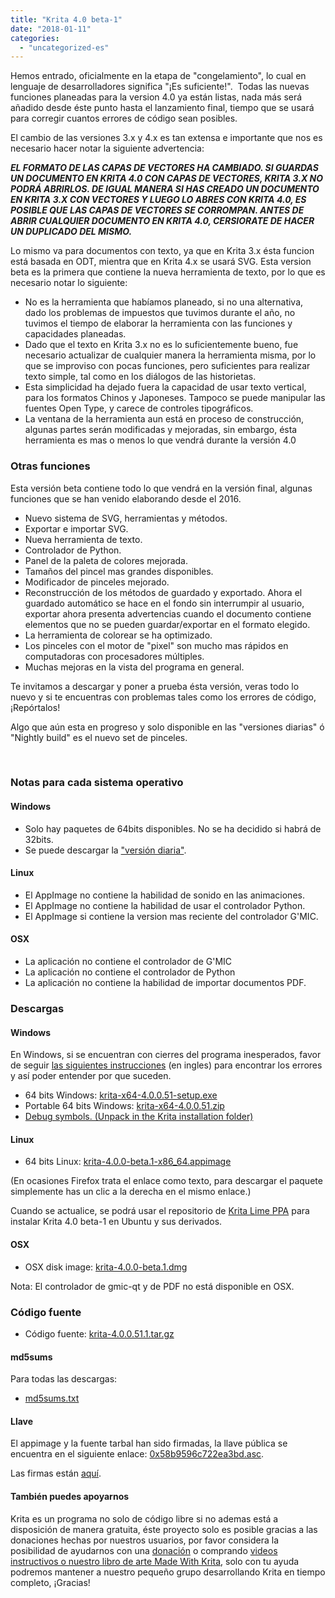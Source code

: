 ```yaml
---
title: "Krita 4.0 beta-1"
date: "2018-01-11"
categories: 
  - "uncategorized-es"
---
```


Hemos entrado, oficialmente en la etapa de "congelamiento", lo cual en lenguaje de desarrolladores significa "¡Es suficiente!".  Todas las nuevas funciones planeadas para la version 4.0 ya están listas, nada más será añadido desde éste punto hasta el lanzamiento final, tiempo que se usará para corregir cuantos errores de código sean posibles.

El cambio de las versiones 3.x y 4.x es tan extensa e importante que nos es necesario hacer notar la siguiente advertencia:

_**EL FORMATO DE LAS CAPAS DE VECTORES HA CAMBIADO. SI GUARDAS UN DOCUMENTO EN KRITA 4.0 CON CAPAS DE VECTORES, KRITA 3.X NO PODRÁ ABRIRLOS. DE IGUAL MANERA SI HAS CREADO UN DOCUMENTO EN KRITA 3.X CON VECTORES Y LUEGO LO ABRES CON KRITA 4.0, ES POSIBLE QUE LAS CAPAS DE VECTORES SE CORROMPAN. ANTES DE ABRIR CUALQUIER DOCUMENTO EN KRITA 4.0, CERSIORATE DE HACER UN DUPLICADO DEL MISMO.**_

Lo mismo va para documentos con texto, ya que en Krita 3.x ésta funcion está basada en ODT, mientra que en Krita 4.x se usará SVG. Esta version beta es la primera que contiene la nueva herramienta de texto, por lo que es necesario notar lo siguiente:

- No es la herramienta que habíamos planeado, si no una alternativa, dado los problemas de impuestos que tuvimos durante el año, no tuvimos el tiempo de elaborar la herramienta con las funciones y capacidades planeadas.
- Dado que el texto en Krita 3.x no es lo suficientemente bueno, fue necesario actualizar de cualquier manera la herramienta misma, por lo que se improviso con pocas funciones, pero suficientes para realizar texto simple, tal como en los diálogos de las historietas.
- Esta simplicidad ha dejado fuera la capacidad de usar texto vertical, para los formatos Chinos y Japoneses. Tampoco se puede manipular las fuentes Open Type, y carece de controles tipográficos.
- La ventana de la herramienta aun está en proceso de construcción, algunas partes serán modificadas y mejoradas, sin embargo, ésta herramienta es mas o menos lo que vendrá durante la versión 4.0

### Otras funciones

Esta versión beta contiene todo lo que vendrá en la versión final, algunas funciones que se han venido elaborando desde el 2016.

- Nuevo sistema de SVG, herramientas y métodos.
- Exportar e importar SVG.
- Nueva herramienta de texto.
- Controlador de Python.
- Panel de la paleta de colores mejorada.
- Tamaños del pincel mas grandes disponibles.
- Modificador de pinceles mejorado.
- Reconstrucción de los métodos de guardado y exportado. Ahora el guardado automático se hace en el fondo sin interrumpir al usuario, exportar ahora presenta advertencias cuando el documento contiene elementos que no se pueden guardar/exportar en el formato elegido.
- La herramienta de colorear se ha optimizado.
- Los pinceles con el motor de "pixel" son mucho mas rápidos en computadoras con procesadores múltiples.
- Muchas mejoras en la vista del programa en general.

Te invitamos a descargar y poner a prueba ésta versión, veras todo lo nuevo y si te encuentras con problemas tales como los errores de código, ¡Repórtalos!

Algo que aún esta en progreso y solo disponible en las "versiones diarias" ó "Nightly build" es el nuevo set de pinceles.

 

### Notas para cada sistema operativo

#### Windows

- Solo hay paquetes de 64bits disponibles. No se ha decidido si habrá de 32bits.
- Se puede descargar la ["versión diaria"](https://binary-factory.kde.org/job/Krita_Nightly_Build/).

#### Linux

- El AppImage no contiene la habilidad de sonido en las animaciones.
- El AppImage no contiene la habilidad de usar el controlador Python.
- El AppImage si contiene la version mas reciente del controlador G'MIC.

#### OSX

- La aplicación no contiene el controlador de G'MIC
- La aplicación no contiene el controlador de Python
- La aplicación no contiene la habilidad de importar documentos PDF.

### Descargas

#### Windows

En Windows, si se encuentran con cierres del programa inesperados, favor de seguir [las siguientes instrucciones](https://docs.krita.org/Dr._Mingw_debugger) (en ingles) para encontrar los errores y así poder entender por que suceden.

- 64 bits Windows: [krita-x64-4.0.0.51-setup.exe](https://download.kde.org/unstable/krita/4.0.0.51/krita-x64-4.0.0.51-setup.exe)
- Portable 64 bits Windows: [krita-x64-4.0.0.51.zip](https://download.kde.org/unstable/krita/4.0.0.51/krita-x64-4.0.0.51.zip)
- [Debug symbols. (Unpack in the Krita installation folder)](https://download.kde.org/unstable/krita/4.0.0.51/krita-x64-4.0.0.51-dbg.zip)

#### Linux

- 64 bits Linux: [krita-4.0.0-beta.1-x86\_64.appimage](https://download.kde.org/unstable/krita/4.0.0.51/krita-4.0.0-beta1.1-x86_64.appimage)

(En ocasiones Firefox trata el enlace como texto, para descargar el paquete simplemente has un clic a la derecha en el mismo enlace.)

Cuando se actualice, se podrá usar el repositorio de [Krita Lime PPA](https://launchpad.net/%7Ekritalime/+archive/ubuntu/ppa) para instalar Krita 4.0 beta-1 en Ubuntu y sus derivados.

#### OSX

- OSX disk image: [krita-4.0.0-beta.1.dmg](https://download.kde.org/unstable/krita/4.0.0.51/krita-4.0.0-beta.1.dmg)

Nota: El controlador de gmic-qt y de PDF no está disponible en OSX.

### Código fuente

- Código fuente: [krita-4.0.0.51.1.tar.gz](https://download.kde.org/unstable/krita/4.0.0.51/krita-4.0.0.51.tar.gz)

#### md5sums

Para todas las descargas:

- [md5sums.txt](https://download.kde.org/unstable/krita/3.2.0-beta.1/md5sums.txt)

#### Llave

El appimage y la fuente tarbal han sido firmadas, la llave pública se encuentra en el siguiente enlace: [0x58b9596c722ea3bd.asc](https://share.kde.org/index.php/s/fJ99V5mZvuyD0z8).

Las firmas están [aquí](http://download.kde.org/unstable/krita/3.1.3-beta.1).

#### También puedes apoyarnos

Krita es un programa no solo de código libre si no ademas está a disposición de manera gratuita, éste proyecto solo es posible gracias a las donaciones hechas por nuestros usuarios, por favor considera la posibilidad de ayudarnos con una [donación](https://krita.org/en/support-us/donations/) o comprando [videos instructivos o nuestro libro de arte Made With Krita](https://krita.org/es/item/krita-3-2-0/%22https://krita.org/en/support-us/shop), solo con tu ayuda podremos mantener a nuestro pequeño grupo desarrollando Krita en tiempo completo, ¡Gracias!
